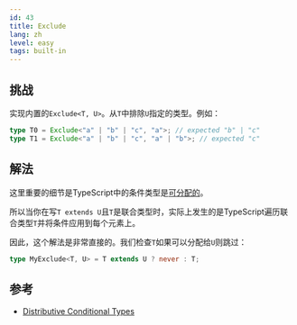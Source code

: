 ```yaml
---
id: 43
title: Exclude
lang: zh
level: easy
tags: built-in
---
```


## 挑战

实现内置的`Exclude<T, U>`。从`T`中排除`U`指定的类型。例如：

```ts
type T0 = Exclude<"a" | "b" | "c", "a">; // expected "b" | "c"
type T1 = Exclude<"a" | "b" | "c", "a" | "b">; // expected "c"
```

## 解法

这里重要的细节是TypeScript中的条件类型是[可分配的](https://www.typescriptlang.org/docs/handbook/2/conditional-types.html#distributive-conditional-types)。


所以当你在写`T extends U`且`T`是联合类型时，实际上发生的是TypeScript遍历联合类型`T`并将条件应用到每个元素上。

因此，这个解法是非常直接的。我们检查`T`如果可以分配给`U`则跳过：

```ts
type MyExclude<T, U> = T extends U ? never : T;
```

## 参考

- [Distributive Conditional Types](https://www.typescriptlang.org/docs/handbook/2/conditional-types.html#distributive-conditional-types)
